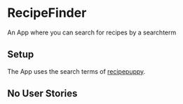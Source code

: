# RecipeFinder
An App where you can search for recipes by a searchterm

## Setup
The App uses the search terms of [recipepuppy](http://www.recipepuppy.com).

## No User Stories
